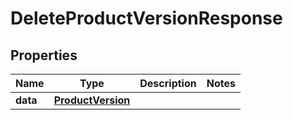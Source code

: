 

# DeleteProductVersionResponse


## Properties

Name | Type | Description | Notes
------------ | ------------- | ------------- | -------------
**data** | [**ProductVersion**](ProductVersion.md) |  | 



